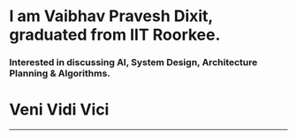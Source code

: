 # I am Vaibhav Pravesh Dixit, graduated from IIT Roorkee.
### Interested in discussing AI, System Design, Architecture Planning & Algorithms.

# Veni Vidi Vici 
---
